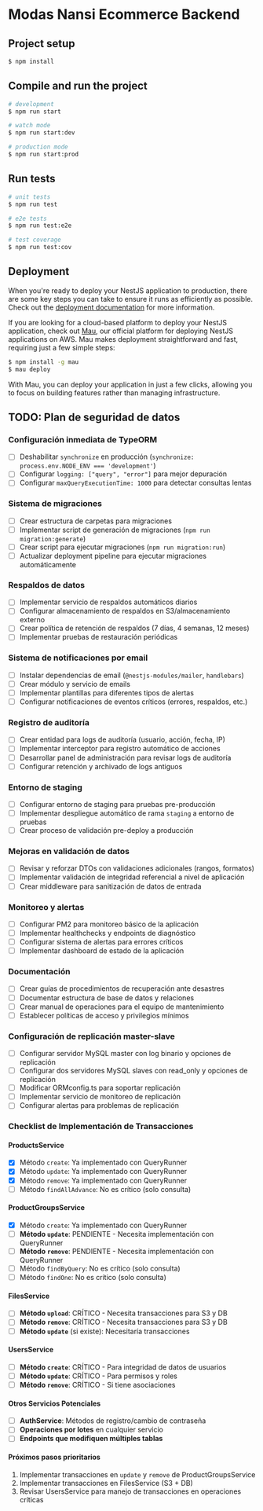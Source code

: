 # Modas Nansi Ecommerce Backend

## Project setup

```bash
$ npm install
```

## Compile and run the project

```bash
# development
$ npm run start

# watch mode
$ npm run start:dev

# production mode
$ npm run start:prod
```

## Run tests

```bash
# unit tests
$ npm run test

# e2e tests
$ npm run test:e2e

# test coverage
$ npm run test:cov
```

## Deployment

When you're ready to deploy your NestJS application to production, there are some key steps you can take to ensure it runs as efficiently as possible. Check out the [deployment documentation](https://docs.nestjs.com/deployment) for more information.

If you are looking for a cloud-based platform to deploy your NestJS application, check out [Mau](https://mau.nestjs.com), our official platform for deploying NestJS applications on AWS. Mau makes deployment straightforward and fast, requiring just a few simple steps:

```bash
$ npm install -g mau
$ mau deploy
```

With Mau, you can deploy your application in just a few clicks, allowing you to focus on building features rather than managing infrastructure.

## TODO: Plan de seguridad de datos

### Configuración inmediata de TypeORM

- [ ] Deshabilitar `synchronize` en producción (`synchronize: process.env.NODE_ENV === 'development'`)
- [ ] Configurar `logging: ["query", "error"]` para mejor depuración
- [ ] Configurar `maxQueryExecutionTime: 1000` para detectar consultas lentas

### Sistema de migraciones

- [ ] Crear estructura de carpetas para migraciones
- [ ] Implementar script de generación de migraciones (`npm run migration:generate`)
- [ ] Crear script para ejecutar migraciones (`npm run migration:run`)
- [ ] Actualizar deployment pipeline para ejecutar migraciones automáticamente

### Respaldos de datos

- [ ] Implementar servicio de respaldos automáticos diarios
- [ ] Configurar almacenamiento de respaldos en S3/almacenamiento externo
- [ ] Crear política de retención de respaldos (7 días, 4 semanas, 12 meses)
- [ ] Implementar pruebas de restauración periódicas

### Sistema de notificaciones por email

- [ ] Instalar dependencias de email (`@nestjs-modules/mailer`, `handlebars`)
- [ ] Crear módulo y servicio de emails
- [ ] Implementar plantillas para diferentes tipos de alertas
- [ ] Configurar notificaciones de eventos críticos (errores, respaldos, etc.)

### Registro de auditoría

- [ ] Crear entidad para logs de auditoría (usuario, acción, fecha, IP)
- [ ] Implementar interceptor para registro automático de acciones
- [ ] Desarrollar panel de administración para revisar logs de auditoría
- [ ] Configurar retención y archivado de logs antiguos

### Entorno de staging

- [ ] Configurar entorno de staging para pruebas pre-producción
- [ ] Implementar despliegue automático de rama `staging` a entorno de pruebas
- [ ] Crear proceso de validación pre-deploy a producción

### Mejoras en validación de datos

- [ ] Revisar y reforzar DTOs con validaciones adicionales (rangos, formatos)
- [ ] Implementar validación de integridad referencial a nivel de aplicación
- [ ] Crear middleware para sanitización de datos de entrada

### Monitoreo y alertas

- [ ] Configurar PM2 para monitoreo básico de la aplicación
- [ ] Implementar healthchecks y endpoints de diagnóstico
- [ ] Configurar sistema de alertas para errores críticos
- [ ] Implementar dashboard de estado de la aplicación

### Documentación

- [ ] Crear guías de procedimientos de recuperación ante desastres
- [ ] Documentar estructura de base de datos y relaciones
- [ ] Crear manual de operaciones para el equipo de mantenimiento
- [ ] Establecer políticas de acceso y privilegios mínimos

### Configuración de replicación master-slave

- [ ] Configurar servidor MySQL master con log binario y opciones de replicación
- [ ] Configurar dos servidores MySQL slaves con read_only y opciones de replicación
- [ ] Modificar ORMconfig.ts para soportar replicación
- [ ] Implementar servicio de monitoreo de replicación
- [ ] Configurar alertas para problemas de replicación

### Checklist de Implementación de Transacciones

#### ProductsService

- [x] Método `create`: Ya implementado con QueryRunner
- [x] Método `update`: Ya implementado con QueryRunner
- [x] Método `remove`: Ya implementado con QueryRunner
- [ ] Método `findAllAdvance`: No es crítico (solo consulta)

#### ProductGroupsService

- [x] Método `create`: Ya implementado con QueryRunner
- [ ] **Método `update`**: PENDIENTE - Necesita implementación con QueryRunner
- [ ] **Método `remove`**: PENDIENTE - Necesita implementación con QueryRunner
- [ ] Método `findByQuery`: No es crítico (solo consulta)
- [ ] Método `findOne`: No es crítico (solo consulta)

#### FilesService

- [ ] **Método `upload`**: CRÍTICO - Necesita transacciones para S3 y DB
- [ ] **Método `remove`**: CRÍTICO - Necesita transacciones para S3 y DB
- [ ] **Método `update`** (si existe): Necesitaría transacciones

#### UsersService

- [ ] **Método `create`**: CRÍTICO - Para integridad de datos de usuarios
- [ ] **Método `update`**: CRÍTICO - Para permisos y roles
- [ ] **Método `remove`**: CRÍTICO - Si tiene asociaciones

#### Otros Servicios Potenciales

- [ ] **AuthService**: Métodos de registro/cambio de contraseña
- [ ] **Operaciones por lotes** en cualquier servicio
- [ ] **Endpoints que modifiquen múltiples tablas**

#### Próximos pasos prioritarios

1. Implementar transacciones en `update` y `remove` de ProductGroupsService
2. Implementar transacciones en FilesService (S3 + DB)
3. Revisar UsersService para manejo de transacciones en operaciones críticas
